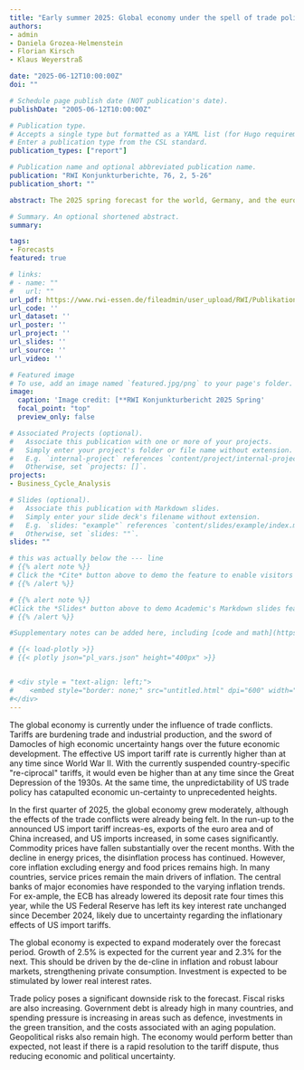 ```yaml
---
title: "Early summer 2025: Global economy under the spell of trade policy"
authors:
- admin
- Daniela Grozea-Helmenstein
- Florian Kirsch
- Klaus Weyerstraß

date: "2025-06-12T10:00:00Z"
doi: ""

# Schedule page publish date (NOT publication's date).
publishDate: "2005-06-12T10:00:00Z"

# Publication type.
# Accepts a single type but formatted as a YAML list (for Hugo requirements).
# Enter a publication type from the CSL standard.
publication_types: ["report"]

# Publication name and optional abbreviated publication name.
publication: "RWI Konjunkturberichte, 76, 2, 5-26"
publication_short: ""

abstract: The 2025 spring forecast for the world, Germany, and the euro area

# Summary. An optional shortened abstract.
summary: 

tags:
- Forecasts
featured: true

# links:
# - name: ""
#   url: ""
url_pdf: https://www.rwi-essen.de/fileadmin/user_upload/RWI/Publikationen/Konjunkturberichte/rwi-kb_3-2025.pdf
url_code: ''
url_dataset: ''
url_poster: ''
url_project: ''
url_slides: ''
url_source: ''
url_video: ''

# Featured image
# To use, add an image named `featured.jpg/png` to your page's folder.
image:
  caption: 'Image credit: [**RWI Konjunkturbericht 2025 Spring'
  focal_point: "top"
  preview_only: false

# Associated Projects (optional).
#   Associate this publication with one or more of your projects.
#   Simply enter your project's folder or file name without extension.
#   E.g. `internal-project` references `content/project/internal-project/index.md`.
#   Otherwise, set `projects: []`.
projects:
- Business_Cycle_Analysis

# Slides (optional).
#   Associate this publication with Markdown slides.
#   Simply enter your slide deck's filename without extension.
#   E.g. `slides: "example"` references `content/slides/example/index.md`.
#   Otherwise, set `slides: ""`.
slides: ""

# this was actually below the --- line
# {{% alert note %}}
# Click the *Cite* button above to demo the feature to enable visitors to import publication metadata into their reference management software.
# {{% /alert %}}

# {{% alert note %}}
#Click the *Slides* button above to demo Academic's Markdown slides feature.
# {{% /alert %}}

#Supplementary notes can be added here, including [code and math](https://sourcethemes.com/academic/docs/writing-markdown-latex/).

# {{< load-plotly >}}
# {{< plotly json="pl_vars.json" height="400px" >}}


# <div style = "text-align: left;">
#    <embed style="border: none;" src="untitled.html" dpi="600" width="1000px" height="1200px" />
#</div>
---
```


The global economy is currently under the influence of trade conflicts. Tariffs are burdening trade and industrial production, and the sword of Damocles of high economic uncertainty hangs over the future economic development. The effective US import tariff rate is currently higher than at any time since World War II. With the currently suspended country-specific "re-ciprocal" tariffs, it would even be higher than at any time since the Great Depression of the 1930s. At the same time, the unpredictability of US trade policy has catapulted economic un-certainty to unprecedented heights.

In the first quarter of 2025, the global economy grew moderately, although the effects of the trade conflicts were already being felt. In the run-up to the announced US import tariff increas-es, exports of the euro area and of China increased, and US imports increased, in some cases significantly.
Commodity prices have fallen substantially over the recent months. With the decline in energy prices, the disinflation process has continued. However, core inflation excluding energy and food prices remains high. In many countries, service prices remain the main drivers of inflation. The central banks of major economies have responded to the varying inflation trends. For ex-ample, the ECB has already lowered its deposit rate four times this year, while the US Federal Reserve has left its key interest rate unchanged since December 2024, likely due to uncertainty regarding the inflationary effects of US import tariffs.

The global economy is expected to expand moderately over the forecast period. Growth of 2.5% is expected for the current year and 2.3% for the next. This should be driven by the de-cline in inflation and robust labour markets, strengthening private consumption. Investment is expected to be stimulated by lower real interest rates.

Trade policy poses a significant downside risk to the forecast. Fiscal risks are also increasing. Government debt is already high in many countries, and spending pressure is increasing in areas such as defence, investments in the green transition, and the costs associated with an aging population. Geopolitical risks also remain high. The economy would perform better than expected, not least if there is a rapid resolution to the tariff dispute, thus reducing economic and political uncertainty.

